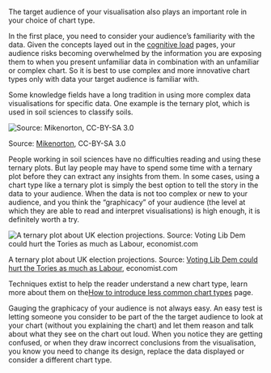 The target audience of your visualisation also plays an important role in your choice of chart type.

In the first place, you need to consider your audience’s familiarity with the data. Given the concepts layed out in the <span class='internal-link'>[cognitive load](tag/cognitive-load)</span> pages, your audience risks becoming overwhelmed by the information you are exposing them to when you present unfamiliar data in combination with an unfamiliar or complex chart. So it is best to use complex and more innovative chart types only with data your target audience is familiar with.

Some knowledge fields have a long tradition in using more complex data visualisations for specific data. One example is the ternary plot, which is used in soil sciences to classify soils.

![Source: [Mikenorton](https://commons.wikimedia.org/wiki/File:SoilTexture_USDA.png), CC-BY-SA 3.0](Choosing%20the%20right%20chart%20type%20for%20your%20story%20534c70625e194b62ad932d52825d1579/1067px-SoilTexture_USDA.png)

Source: [Mikenorton](https://commons.wikimedia.org/wiki/File:SoilTexture_USDA.png), CC-BY-SA 3.0

People working in soil sciences have no difficulties reading and using these ternary plots. But lay people may have to spend some time with a ternary plot before they can extract any insights from them. In some cases, using a chart type like a ternary plot is simply the best option to tell the story in the data to your audience. When the data is not too complex or new to your audience, and you think the “graphicacy” of your audience (the level at which they are able to read and interpret visualisations) is high enough, it is definitely worth a try.

![A ternary plot about UK election projections. Source: [Voting Lib Dem could hurt the Tories as much as Labour](https://www.economist.com/graphic-detail/2019/12/07/voting-lib-dem-could-hurt-the-tories-as-much-as-labour), economist.com](Choosing%20the%20right%20chart%20type%20for%20your%20story%20534c70625e194b62ad932d52825d1579/ternary-economist.png)

A ternary plot about UK election projections. Source: [Voting Lib Dem could hurt the Tories as much as Labour](https://www.economist.com/graphic-detail/2019/12/07/voting-lib-dem-could-hurt-the-tories-as-much-as-labour), economist.com

Techniques extist to help the reader understand a new chart type, learn more about them on the<span class='internal-link'>[How to introduce less common chart types](how-to-introduce-less-common-chart-types)</span> page.

Gauging the graphicacy of your audience is not always easy. An easy test is letting someone you consider to be part of the the target audience to look at your chart (without you explaining the chart) and let them reason and talk about what they see on the chart out loud. When you notice they are getting confused, or when they draw incorrect conclusions from the visualisation, you know you need to change its design, replace the data displayed or consider a different chart type.